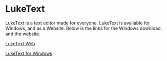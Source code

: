 # LukeText
LukeText is a text editor made for everyone. LukeText is available for Windows, and as a Website. Below is the links for the Windows download, and the website.

[LukeText Web](https://lukeit.co)

[LukeText for Windows](https://github.com/LukeIT-Net/LukeText-Desktop/releases/download/v1.0/LukeText.msi)